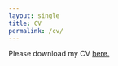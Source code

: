 ```yaml
---
layout: single
title: CV
permalink: /cv/
---
```


Please download my CV [here.](assets/archie-dobiss-cv.pdf)